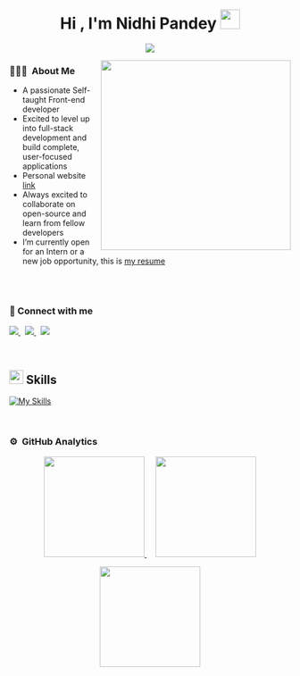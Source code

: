 <h1 align="center"><b>Hi , I'm Nidhi Pandey </b><img src="https://media.giphy.com/media/hvRJCLFzcasrR4ia7z/giphy.gif" width="35"></h1>

<p align="center">
  <a href="https://github.com/DenverCoder1/readme-typing-svg"><img src="https://readme-typing-svg.herokuapp.com?font=Time+New+Roman&color=cyan&size=25&center=true&vCenter=true&width=600&height=100&lines=Welcome+to+my+Github+Profile..&hearts;++;Self-taught+Front-End+Developer,;Budding+Full+Stack+Developer,;Dedicate+Learner/Researcher,;Love+to+learn+new+stuffs..<3"></a>
</p>



<picture> <img align="right" src="https://user-images.githubusercontent.com/74038190/212747903-e9bdf048-2dc8-41f9-b973-0e72ff07bfba.gif" width = 340px></picture>

### 👨🏻‍💻 &nbsp;About Me
- A passionate Self-taught Front-end developer
- Excited to level up into full-stack development and build complete, user-focused applications
- Personal website [link](https://github.com/Nidhi932)
- Always excited to collaborate on open-source and learn from fellow developers
- I’m currently open for an Intern or a new job opportunity, this is [my resume](https://drive.google.com/file/d/13kut5g9WRoScyMDjaWXhlZhvJa0sSoKz/view?usp=sharing)

<br><br>


<h3 align="left">🤝 Connect with me</h3>

<p align="left">
  <a href="https://twitter.com/">
    <img src="https://skillicons.dev/icons?i=twitter" />
  </a>&nbsp;
  <a href="https://www.linkedin.com/in/adarsh-gupta-a654281b1/">
    <img src="https://skillicons.dev/icons?i=linkedin" />
  </a>&nbsp;
  <a href="mailto:pandeynidhi9322@gmail.com">
    <img src="https://skillicons.dev/icons?i=gmail" />
  </a>
</p>
<br>



## <img src="https://media2.giphy.com/media/QssGEmpkyEOhBCb7e1/giphy.gif?cid=ecf05e47a0n3gi1bfqntqmob8g9aid1oyj2wr3ds3mg700bl&rid=giphy.gif" width ="25"><b> Skills</b>

[![My Skills](https://skillicons.dev/icons?i=html,css,js,react,redux,bootstrap,nodejs,express,mysql,appwrite,aws,cpp,css,docker,figma,git,ai,mongodb,netlify,nextjs,nginx,nodejs,py,tailwind,wordpress)](#)

<br>

### ⚙️ &nbsp;GitHub Analytics

<p align="center">
  <a href="https://github.com/Nidhi932">
    <img height="180em" src="https://github-readme-stats-eight-theta.vercel.app/api?username=Nidhi932&show_icons=true&include_all_commits=true&count_private=true"/>
  </a>&nbsp;&nbsp;&nbsp;
  <a href="https://github.com/Nidhi932">
    <img height="180em" src="https://github-readme-stats-eight-theta.vercel.app/api/top-langs/?username=Nidhi932&layout=compact&langs_count=8"/>
  </a>
</p>

<p align="center">
  <img height="180em" src="https://github-readme-streak-stats.herokuapp.com/?user=Nidhi932&hide_border=true"/>
</p>




